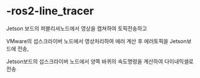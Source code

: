 # -ros2-line_tracer
Jetson 보드의 퍼블리셔노드에서 영상을 캡쳐하여 토픽전송하고

VMware의 섭스크라이버 노드에서 영상처리하여 에러 계산 후 에러토픽을 Jetson보드에 전송,

Jetson보드의 섭스크라이버 노드에서 양쪽 바퀴의 속도명령을 계산하여 다이내믹셀로 전송
